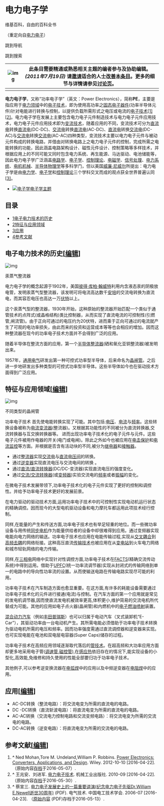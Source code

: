 # 电力电子学

维基百科，自由的百科全书

（重定向自[电力电子](https://zh.wikipedia.org/w/index.php?title=电力电子&redirect=no)）





跳到导航

跳到搜索

| ![img](https://upload.wikimedia.org/wikipedia/commons/thumb/b/b4/Ambox_important.svg/40px-Ambox_important.svg.png) | 此条目需要**精通或熟悉相关主题的编者**参与及协助编辑。 *(2011年7月19日)* 请[邀请](https://zh.wikipedia.org/wiki/Wikipedia:專家邀請工作小組)适合的人士[改善本条目](https://zh.wikipedia.org/w/index.php?title=电力电子学&action=edit)。更多的细节与详情请参见[讨论页](https://zh.wikipedia.org/wiki/Talk:电力电子学)。 |
| ------------------------------------------------------------ | ------------------------------------------------------------ |
|                                                              |                                                              |

**电力电子学**，又称“功率电子学”（英文：Power Electronics），简称**PE**，主要是指应用于[电力领域](https://zh.wikipedia.org/wiki/電源供應)中的[电子技术](https://zh.wikipedia.org/wiki/电子技术)，即为使用高功率之[固态电子器件](https://zh.wikipedia.org/wiki/固态电子器件)(功率半导体元件)针对电能进行转换与控制，以提供负载所需形式之电压或电流的[电子技术](https://zh.wikipedia.org/wiki/电子技术)[[1\]](https://zh.wikipedia.org/wiki/电力电子学#cite_note-1)[[2\]](https://zh.wikipedia.org/wiki/电力电子学#cite_note-2)。电力电子学在发展上主要包含电力电子元件制造技术与电力电子元件应用技术，电力电子元件应用技术即为[变流技术](https://zh.wikipedia.org/wiki/变流技术)，随着应用的不同，变流技术可分为[直流电](https://zh.wikipedia.org/wiki/直流電)转换[直流电](https://zh.wikipedia.org/wiki/直流電)(DC-DC)、[交流电](https://zh.wikipedia.org/wiki/交流電)转换[直流电](https://zh.wikipedia.org/wiki/直流電)(AC-DC)、[直流电](https://zh.wikipedia.org/wiki/直流電)转换[交流电](https://zh.wikipedia.org/wiki/交流電)(DC-AC)与[交流电](https://zh.wikipedia.org/wiki/交流電)转换[交流电](https://zh.wikipedia.org/wiki/交流電)(AC-AC)四种类型，变流技术主要以电力电子元件与被动元件构成的转换电路，并借由对转换电路上之电力电子元件的控制，完成所需之电能转换的功能，因此涵盖电路架构设计、磁性元件设计、控制策略等多样技术，并根据应用上的不同可能又同时包含电力系统、再生能源、马达驱动、电池储能等，因此电力电子学广泛涵盖[电路学](https://zh.wikipedia.org/wiki/電路學)、[电子学](https://zh.wikipedia.org/wiki/电子学)、[控制理论](https://zh.wikipedia.org/wiki/控制理論)、[电磁学](https://zh.wikipedia.org/wiki/電磁學)、[信号处理](https://zh.wikipedia.org/wiki/信号处理)、[电力系统](https://zh.wikipedia.org/wiki/電力系統)、[电机机械](https://zh.wikipedia.org/wiki/電機機械)、[半导体物理学](https://zh.wikipedia.org/wiki/半导体物理学)等多科学门，但以美国[威廉·尼威尔](https://zh.wikipedia.org/w/index.php?title=威廉·尼威爾&action=edit&redlink=1)所提出：电力电子学是由[电力学](https://zh.wikipedia.org/wiki/电力学)、[电子学](https://zh.wikipedia.org/wiki/电子学)和[控制理论](https://zh.wikipedia.org/wiki/控制理论)三个学科交叉而成的观点获全世界普遍认同[[3\]](https://zh.wikipedia.org/wiki/电力电子学#cite_note-3)。

- [![电子学](https://upload.wikimedia.org/wikipedia/commons/thumb/8/8d/Nuvola_apps_ksim.png/28px-Nuvola_apps_ksim.png)](https://zh.wikipedia.org/wiki/File:Nuvola_apps_ksim.png)[电子学主题](https://zh.wikipedia.org/wiki/Portal:電子學)

## 目录



- [1电子电力技术的历史](https://zh.wikipedia.org/wiki/电力电子学#電子電力技術的歷史)
- [2特征与应用领域](https://zh.wikipedia.org/wiki/电力电子学#特徵與應用領域)
- [3应用](https://zh.wikipedia.org/wiki/电力电子学#應用)
- [4参考文献](https://zh.wikipedia.org/wiki/电力电子学#參考文獻)

## 电子电力技术的历史[[编辑](https://zh.wikipedia.org/w/index.php?title=电力电子学&action=edit&section=1)]

![img](https://upload.wikimedia.org/wikipedia/commons/thumb/a/a9/Mercury_Arc_Rectifier.jpg/220px-Mercury_Arc_Rectifier.jpg)



汞蒸气整流器

电力电子学的概念起源于1902年，美国[彼得·库柏·翰威特](https://zh.wikipedia.org/w/index.php?title=彼得·庫柏·翰威特&action=edit&redlink=1)利用内含液态汞的阴极放电管，发明汞蒸气型整流器，该发明可将电流高达数千[安培](https://zh.wikipedia.org/wiki/安培)的交流电转换为直流电，而其容忍电压也高达一万[伏特](https://zh.wikipedia.org/wiki/伏特)以上。

这个汞蒸气型的整流器，1930年开始，这种原始的整流器开始匹配一个类似于通管技术的点阵式(或晶格结构)类比控制器，从而实现了直流电流的可控制性(引燃管,闸流管)。由于正向可通过的电压约为20伏特，进而乘于正向可通过的电流就产生了可观的电功率损失，由此而来的投资和运营成本等等也会相应的增加。因而这种整流器在现今的功率电子技术方面并不会得到广泛的应用。

随着半导体在整流方面的应用，第一个[半导体整流器](https://zh.wikipedia.org/wiki/整流器)(硒和氧化亚铜整流器)被发明出来。

1957年，[通用电气](https://zh.wikipedia.org/wiki/通用電氣)研发出第一种可控式功率型半导体，后来命名为[晶闸管](https://zh.wikipedia.org/wiki/晶閘管)。之后进一步地研发出多种类型的可控式功率型半导体。这些半导体如今也在驱动技术方面得到广泛应用。

## 特征与应用领域[[编辑](https://zh.wikipedia.org/w/index.php?title=电力电子学&action=edit&section=2)]

![img](https://upload.wikimedia.org/wikipedia/commons/thumb/d/da/Thyristors_thyristoren.jpg/220px-Thyristors_thyristoren.jpg)



不同类型的晶闸管

功率电子技术 首先使电能转换实现了可能。其中包括:[电压](https://zh.wikipedia.org/wiki/電壓)、[电流](https://zh.wikipedia.org/wiki/電流)与[频率](https://zh.wikipedia.org/wiki/頻率)。这些转换设备被称为[电流变流器](https://zh.wikipedia.org/wiki/整流器)(整流器)。又根据其功能性的不同被分为直流转换器,交流转换器与互交换转换器等。
进而出现功率电子技术化的电子元件与元件。这些电子元件被用作电器的开关(电门或电闸)。除此之外如今也被应用在[电击保护](https://zh.wikipedia.org/w/index.php?title=電擊保護&action=edit&redlink=1)和[电流监控](https://zh.wikipedia.org/w/index.php?title=電流監控&action=edit&redlink=1)等方面。并根据是否含有活动块的不同,被分为[继电器](https://zh.wikipedia.org/wiki/繼電器)和[接触器](https://zh.wikipedia.org/wiki/接触器)。



- 通过[整流器](https://zh.wikipedia.org/wiki/整流器)实现[交流电](https://zh.wikipedia.org/wiki/交流电)与[直流电压间](https://zh.wikipedia.org/wiki/直流電)的转换。
- 通过[逆变器](https://zh.wikipedia.org/wiki/逆变器)实现直流电压与交流电间的转换 。
- 通过[直流/直流转换器](https://zh.wikipedia.org/wiki/直流-直流轉換器)(DC/DC-变流器)实现直流电压的强度变化。
- 通过[交流/交流转换器](https://zh.wikipedia.org/wiki/交流/交流轉換器)(或[变频器](https://zh.wikipedia.org/wiki/变频器))实验交流电的[频率](https://zh.wikipedia.org/wiki/頻率)或者[振幅](https://zh.wikipedia.org/wiki/振幅)的变化。

在微电子技术发展带领下,功率电子技术化的电子元件实现了更好的控制和调控性。并给予功率电子技术更好的发展前景。

在电力驱动的驱动技术方面,运用功率电子技术中的可控制性实现电动机运行状态的精确调控。因而现今的大型电机驱动设备和电力摩托车都运用此项技术经行控制。

同样,在能量的产生和传送方面,功率电子技术也有举足轻重的地位。而一些微功率设备与用传统[同步电机](https://zh.wikipedia.org/wiki/同步電機)作为能量供给者的设备中却很难得到应用。通过变频器实现电能向电力网络的输送。功率电子技术也应用在电能传输过程,实现从[交叉耦合](https://zh.wikipedia.org/w/index.php?title=交叉耦合&action=edit&redlink=1)到[高频去耦](https://zh.wikipedia.org/w/index.php?title=高頻去耦&action=edit&redlink=1)的网络衔接。这种高压直流[传输技术](https://zh.wikipedia.org/w/index.php?title=傳輸技術&action=edit&redlink=1)也被应用在从[变电站](https://zh.wikipedia.org/wiki/变电站)到火车电力网络和城市轻轨网络的电力传输。

同样,在[三相电](https://zh.wikipedia.org/wiki/三相电)网络中实现针对性调控方面,功率电子技术在[FACTS](https://zh.wikipedia.org/w/index.php?title=FACTS&action=edit&redlink=1)(精确交流传动系统)中得到运用。借助于[UPFC](https://zh.wikipedia.org/w/index.php?title=UPFC&action=edit&redlink=1)(统一功率流调节器)实现从封闭式的传输网络到单一的电路中的导向性功率流的设置。从而使输送电路在传输电路实现尽可能的利用。

功率电子技术在汽车制造方面也愈显重要。在这方面,有许多的耗能设备需要通过功率电子技术化的元件进行接通(电流)与控制。在汽车方面的第一个应用就是常见的发电机调节器,因而使直流发电机被效率更高,体积更小,维护简易的交流电机所代替成为可能。其他的应用如电子点火器(晶闸管)和内燃机中的[电子燃油喷射](https://zh.wikipedia.org/w/index.php?title=電子燃油噴射&action=edit&redlink=1)装置。

[混合动力汽车](https://zh.wikipedia.org/wiki/混合動力車輛)（例如[丰田](https://zh.wikipedia.org/wiki/豐田)[普瑞斯](https://zh.wikipedia.org/wiki/豐田普銳斯)）也可以归属于电动汽车（叉式装卸机“E-Car”），其驱动功率由一台电动机产生。其所需电能必须借助于功率电子技术转换为驱动电机所需的电压和频率。因而功率强度需通过直流调控器和逆变器来实现。也可实现电能在电池和双电层电容器(Super Caps)储存的过程。

功率电子技术在高频应用领域逐渐取代落后的[管技术](https://zh.wikipedia.org/w/index.php?title=管技術&action=edit&redlink=1)。在超高频和大功率应用方面却更多地采用电子管([调速管](https://zh.wikipedia.org/w/index.php?title=調速管&action=edit&redlink=1),[磁控管](https://zh.wikipedia.org/wiki/磁控管)),在[感应热](https://zh.wikipedia.org/w/index.php?title=感應熱&action=edit&redlink=1)依旧存在的情况下,能实现设备的小型化,高效能,免维修和持久使用的性能全部要归功于功率电子技术。

其他例子,可以参考逆变换流器在[电弧焊](https://zh.wikipedia.org/wiki/電弧焊)中的应用以及中频逆变器在[电阻焊](https://zh.wikipedia.org/wiki/電阻焊)中的应用。

## 应用[[编辑](https://zh.wikipedia.org/w/index.php?title=电力电子学&action=edit&section=3)]

- AC\-DC转换（整流电路）：将交流电变为所需的直流电的电路。
- DC \-DC转换（直流斩波电路）：将直流电变为所需的直流电的电路。
- AC\-AC转换（交流电力控制电路和交流变频电路）：将交流电变为所需的交流电的电路。
- DC\-AC转换（逆变电路）：将直流电变为所需的交流电的电路。

## 参考文献[[编辑](https://zh.wikipedia.org/w/index.php?title=电力电子学&action=edit&section=4)]

1. **^** Ned Mohan,Tore M. Undeland,William P. Robbins. [Power Electronics: Converters, Applications, and Design](https://books.google.com.tw/books?id=5ZpTAAAAMAAJ&q=Power+Electronics:+Converters,+Applications,+and+Design&dq=Power+Electronics:+Converters,+Applications,+and+Design&hl=zh-TW&sa=X&ved=0ahUKEwj84rz72brMAhVEJJQKHX9qB1QQ6AEIGzAA). Wiley. 2012-10-10 [2016-04-22]. （原始内容[存档](https://web.archive.org/web/20160507042841/https://books.google.com.tw/books?id=5ZpTAAAAMAAJ&q=Power+Electronics:+Converters,+Applications,+and+Design&dq=Power+Electronics:+Converters,+Applications,+and+Design&hl=zh-TW&sa=X&ved=0ahUKEwj84rz72brMAhVEJJQKHX9qB1QQ6AEIGzAA)于2016-05-07）.
2. **^** 王兆安、刘进军. [电力电子技术](http://www.worldcat.org/title/dian-li-dian-zi-ji-shu/oclc/468918960&referer=brief_results). 机械工业出版社. 2010-09 [2016-04-22]. （原始内容[存档](https://web.archive.org/web/20160530230349/http://www.worldcat.org/title/dian-li-dian-zi-ji-shu/oclc/468918960%26referer%3Dbrief_results)于2016-05-30）.
3. **^** 蔡宣三. [电力电子发展史上的一篇重要讲演(纪念电力电子先驱Dr.William E.Newell逝世30周年)](https://web.archive.org/web/20160513150115/http://automation.seu.edu.cn/download/data/1902.pdf) (PDF). 电气技术. 中国电工技术学会. 2006-07 [2016-04-23]. （[原始内容](http://automation.seu.edu.cn/download/data/1902.pdf) (PDF)存档于2016-05-13）.